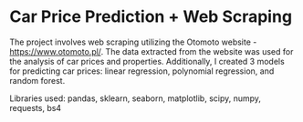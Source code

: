 # Car Price Prediction + Web Scraping

The project involves web scraping utilizing the Otomoto website - https://www.otomoto.pl/. The data extracted from the website was used for the analysis of car prices and properties. Additionally, I created 3 models for predicting car prices: linear regression, polynomial regression, and random forest.

Libraries used: pandas, sklearn, seaborn, matplotlib, scipy, numpy, requests, bs4
